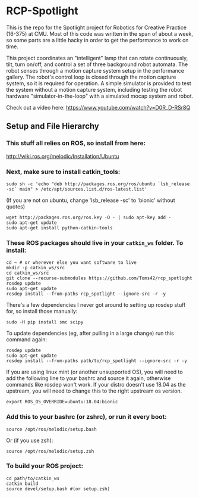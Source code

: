 

# RCP-Spotlight

This is the repo for the Spotlight project for Robotics for Creative Practice (16-375) at CMU. Most of this code was written in the span of about a week, so some parts are a little hacky in order to get the performance to work on time.

This project coordinates an "intelligent" lamp that can rotate continuously, tilt, turn on/off, and control a set of three background robot automata. The robot senses through a motion capture system setup in the performance gallery. The robot's control loop is closed through the motion capture system, so it is required for operation. A simple simulator is provided to test the system without a motion capture system, including testing the robot hardware "simulator-in-the-loop" with a simulated mocap system and robot.

Check out a video here: https://www.youtube.com/watch?v=D0R_D-RSr8Q

## Setup and File Hierarchy
### This stuff all relies on ROS, so install from here:

http://wiki.ros.org/melodic/Installation/Ubuntu

### Next, make sure to install catkin_tools:
	sudo sh -c 'echo "deb http://packages.ros.org/ros/ubuntu `lsb_release -sc` main" > /etc/apt/sources.list.d/ros-latest.list'
(If you are not on ubuntu, change 'lsb_release -sc' to 'bionic' without quotes)
	
	wget http://packages.ros.org/ros.key -O - | sudo apt-key add -
	sudo apt-get update
	sudo apt-get install python-catkin-tools
	

### These ROS packages should live in your `catkin_ws` folder. To install:

    cd ~ # or wherever else you want software to live
    mkdir -p catkin_ws/src
    cd catkin_ws/src
    git clone --recurse-submodules https://github.com/Toms42/rcp_spotlight
    rosdep update
    sudo apt-get update
    rosdep install --from-paths rcp_spotlight --ignore-src -r -y

There's a few dependencies I never got around to setting up rosdep stuff for, so install those manually:

    sudo -H pip install smc scipy

To update dependencies (eg, after pulling in a large change) run this command again:

    rosdep update
    sudo apt-get update
    rosdep install --from-paths path/to/rcp_spotlight --ignore-src -r -y
If you are using linux mint (or another unsupported OS), you will need to add the following line to your bashrc and source it again, otherwise commands like rosdep won't work. If your distro doesn't use 18.04 as the upstream, you will need to change this to the right upstream os version.

    export ROS_OS_OVERRIDE=ubuntu:18.04:bionic

### Add this to your bashrc (or zshrc), or run it every boot:

    source /opt/ros/melodic/setup.bash
Or (if you use zsh):

    source /opt/ros/melodic/setup.zsh

### To build your ROS project:

    cd path/to/catkin_ws
    catkin build
    source devel/setup.bash #(or setup.zsh)
